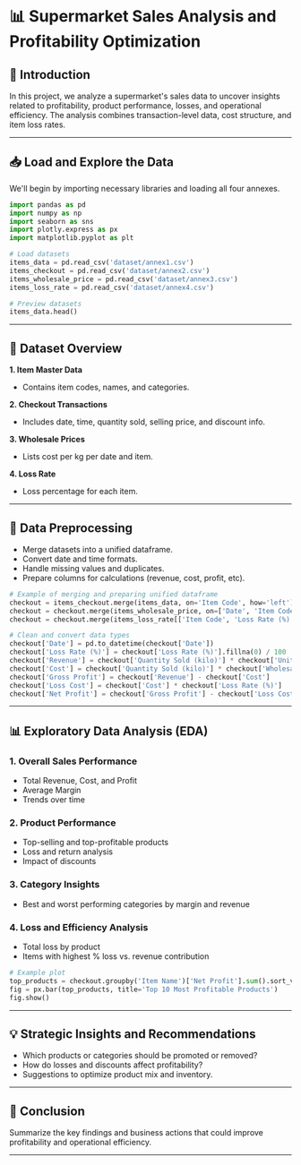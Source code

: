 # 📊 Supermarket Sales Analysis and Profitability Optimization

## 🧾 Introduction

In this project, we analyze a supermarket's sales data to uncover insights related to profitability, product performance, losses, and operational efficiency. The analysis combines transaction-level data, cost structure, and item loss rates.

---

## 📥 Load and Explore the Data

We'll begin by importing necessary libraries and loading all four annexes.

```python
import pandas as pd
import numpy as np
import seaborn as sns
import plotly.express as px
import matplotlib.pyplot as plt

# Load datasets
items_data = pd.read_csv('dataset/annex1.csv')
items_checkout = pd.read_csv('dataset/annex2.csv')
items_wholesale_price = pd.read_csv('dataset/annex3.csv')
items_loss_rate = pd.read_csv('dataset/annex4.csv')

# Preview datasets
items_data.head()
```

---

## 🧩 Dataset Overview

**1. Item Master Data**
- Contains item codes, names, and categories.

**2. Checkout Transactions**
- Includes date, time, quantity sold, selling price, and discount info.

**3. Wholesale Prices**
- Lists cost per kg per date and item.

**4. Loss Rate**
- Loss percentage for each item.

---

## 🔄 Data Preprocessing

- Merge datasets into a unified dataframe.
- Convert date and time formats.
- Handle missing values and duplicates.
- Prepare columns for calculations (revenue, cost, profit, etc).

```python
# Example of merging and preparing unified dataframe
checkout = items_checkout.merge(items_data, on='Item Code', how='left')
checkout = checkout.merge(items_wholesale_price, on=['Date', 'Item Code'], how='left')
checkout = checkout.merge(items_loss_rate[['Item Code', 'Loss Rate (%)']], on='Item Code', how='left')

# Clean and convert data types
checkout['Date'] = pd.to_datetime(checkout['Date'])
checkout['Loss Rate (%)'] = checkout['Loss Rate (%)'].fillna(0) / 100  # convert to decimal
checkout['Revenue'] = checkout['Quantity Sold (kilo)'] * checkout['Unit Selling Price (RMB/kg)']
checkout['Cost'] = checkout['Quantity Sold (kilo)'] * checkout['Wholesale Price (RMB/kg)']
checkout['Gross Profit'] = checkout['Revenue'] - checkout['Cost']
checkout['Loss Cost'] = checkout['Cost'] * checkout['Loss Rate (%)']
checkout['Net Profit'] = checkout['Gross Profit'] - checkout['Loss Cost']
```

---

## 📊 Exploratory Data Analysis (EDA)

### 1. Overall Sales Performance
- Total Revenue, Cost, and Profit
- Average Margin
- Trends over time

### 2. Product Performance
- Top-selling and top-profitable products
- Loss and return analysis
- Impact of discounts

### 3. Category Insights
- Best and worst performing categories by margin and revenue

### 4. Loss and Efficiency Analysis
- Total loss by product
- Items with highest % loss vs. revenue contribution

```python
# Example plot
top_products = checkout.groupby('Item Name')['Net Profit'].sum().sort_values(ascending=False).head(10)
fig = px.bar(top_products, title='Top 10 Most Profitable Products')
fig.show()
```

---

## 💡 Strategic Insights and Recommendations

- Which products or categories should be promoted or removed?
- How do losses and discounts affect profitability?
- Suggestions to optimize product mix and inventory.

---

## 📌 Conclusion

Summarize the key findings and business actions that could improve profitability and operational efficiency.

---